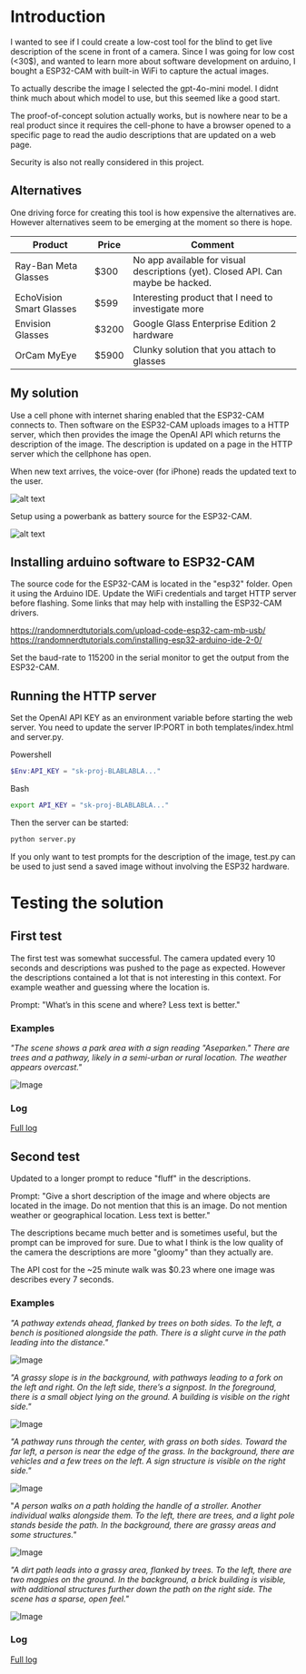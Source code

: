# Introduction

I wanted to see if I could create a low-cost tool for the blind to get  live description of the scene in front of a camera. Since I was going for low cost (<30$), and wanted to learn more about software development on arduino, I bought a ESP32-CAM with built-in WiFi to capture the actual images.

To actually describe the image I selected the gpt-4o-mini model. I didnt think much about which model to use, but this seemed like a good start.

The proof-of-concept solution actually works, but is nowhere near to be a real product since it requires the cell-phone to have a browser opened to a specific page to read the audio descriptions that are updated on a web page.

Security is also not really considered in this project.

## Alternatives

One driving force for creating this tool is how expensive the alternatives are. However alternatives seem to be emerging at the moment so there is hope.


| Product  | Price   | Comment |
|----------|---------|---------|
| Ray-Ban Meta Glasses | $300 | No app available for visual descriptions (yet). Closed API. Can maybe be hacked.|
| EchoVision Smart Glasses | $599 | Interesting product that I need to investigate more | 
| Envision Glasses | $3200 | Google Glass Enterprise Edition 2 hardware |
| OrCam MyEye | $5900 | Clunky solution that you attach to glasses |


## My solution

Use a cell phone with internet sharing enabled that the ESP32-CAM connects to. Then software on the ESP32-CAM uploads images to a HTTP server, which then provides the image the OpenAI API which returns the description of the image. The description is updated on a page in the HTTP server which the cellphone has open.

When new text arrives, the voice-over (for iPhone) reads the updated text to the user.

![alt text](overview.png)

Setup using a powerbank as battery source for the ESP32-CAM.

![alt text](hw.png)


## Installing arduino software to ESP32-CAM

The source code for the ESP32-CAM is located in the "esp32" folder. Open it using the Arduino IDE. Update the WiFi credentials and target HTTP server before flashing. Some links that may help with installing the ESP32-CAM drivers.

https://randomnerdtutorials.com/upload-code-esp32-cam-mb-usb/
https://randomnerdtutorials.com/installing-esp32-arduino-ide-2-0/

Set the baud-rate to 115200 in the serial monitor to get the output from the ESP32-CAM.

## Running the HTTP server

Set the OpenAI API KEY as an environment variable before starting the web server. You need to update the server IP:PORT in both templates/index.html and server.py.

Powershell
```powershell
$Env:API_KEY = "sk-proj-BLABLABLA..."
```

Bash
```bash
export API_KEY = "sk-proj-BLABLABLA..."
```

Then the server can be started:

```bash
python server.py
```

If you only want to test prompts for the description of the image, test.py can be used to just send a saved image without involving the ESP32 hardware.

# Testing the solution

## First test

The first test was somewhat successful. The camera updated every 10 seconds and descriptions was pushed to the page as expected. However the descriptions contained a lot that is not interesting in this context. For example weather and guessing where the location is.

Prompt: "What’s in this scene and where? Less text is better."

### Examples

*"The scene shows a park area with a sign reading "Aseparken." There are trees and a pathway, likely in a semi-urban or rural location. The weather appears overcast."*

![Image](images/2024-12-28_142000.276.jpg)

### Log

[Full log](test_1.txt)

## Second test

Updated to a longer prompt to reduce "fluff" in the descriptions.

Prompt: "Give a short description of the image and where objects are located in the image. Do not mention that this is an image. Do not mention weather or geographical location. Less text is better."

The descriptions became much better and is sometimes useful, but the prompt can be improved for sure. Due to what I think is the low quality of the camera the descriptions are more "gloomy" than they actually are.

The API cost for the ~25 minute walk was $0.23 where one image was describes every 7 seconds.

### Examples

*"A pathway extends ahead, flanked by trees on both sides. To the left, a bench is positioned alongside the path. There is a slight curve in the path leading into the distance."*

![Image](images/2024-12-31_114137.446.jpg)

*"A grassy slope is in the background, with pathways leading to a fork on the left and right. On the left side, there’s a signpost. In the foreground, there is a small object lying on the ground. A building is visible on the right side."*

![Image](images/2024-12-31_114646.763.jpg)

*"A pathway runs through the center, with grass on both sides. Toward the far left, a person is near the edge of the grass. In the background, there are vehicles and a few trees on the left. A sign structure is visible on the right side."*

![Image](images/2024-12-31_115126.815.jpg)

"*A person walks on a path holding the handle of a stroller. Another individual walks alongside them. To the left, there are trees, and a light pole stands beside the path. In the background, there are grassy areas and some structures."*

![Image](images/2024-12-31_115306.805.jpg)

*"A dirt path leads into a grassy area, flanked by trees. To the left, there are two magpies on the ground. In the background, a brick building is visible, with additional structures further down the path on the right side. The scene has a sparse, open feel."*

![Image](images/2024-12-31_115508.385.jpg)

### Log

[Full log](test_2.txt)